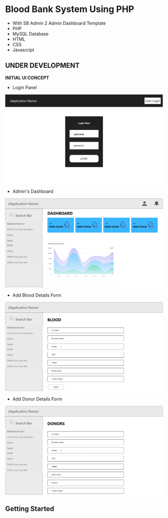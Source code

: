 # Blood Bank System Using PHP
- With SB Admin 2 Admin Dashboard Template
- PHP
- MySQL Database
- HTML
- CSS
- Javascript

## UNDER DEVELOPMENT

**INITIAL UI CONCEPT**

- Login Panel

![](lgn.jpg)

- Admin's Dashboard

![](ui1.jpg)

- Add Blood Details Form

![](bld.jpg)

- Add Donor Details Form

![](dnr.jpg)

## Getting Started